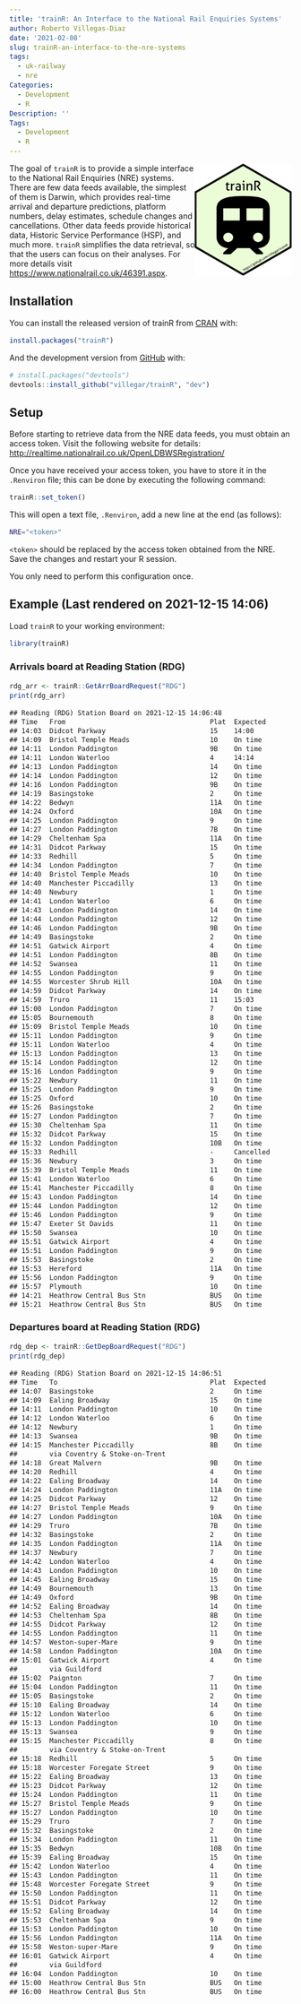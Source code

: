 ```yaml
---
title: 'trainR: An Interface to the National Rail Enquiries Systems'
author: Roberto Villegas-Diaz
date: '2021-02-08'
slug: trainR-an-interface-to-the-nre-systems
tags:
  - uk-railway
  - nre
Categories:
  - Development
  - R
Description: ''
Tags:
  - Development
  - R
---
```


<img src="https://raw.githubusercontent.com/villegar/trainR/main/inst/images/logo.png" alt="logo" align="right" height=200px/>

The goal of `trainR` is to provide a simple interface to the 
National Rail Enquiries (NRE) systems. There are few data feeds 
available, the simplest of them is Darwin, which provides real-time 
arrival and departure predictions, platform numbers, delay estimates, 
schedule changes and cancellations. Other data feeds provide historical 
data, Historic Service Performance (HSP), and much more. `trainR` 
simplifies the data retrieval, so that the users can focus on their 
analyses. For more details visit 
https://www.nationalrail.co.uk/46391.aspx.

## Installation

You can install the released version of trainR from [CRAN](https://CRAN.R-project.org) with:

``` r
install.packages("trainR")
```

And the development version from [GitHub](https://github.com/) with:

``` r
# install.packages("devtools")
devtools::install_github("villegar/trainR", "dev")
```

## Setup
Before starting to retrieve data from the NRE data feeds, you must obtain an access token. 
Visit the following website for details: http://realtime.nationalrail.co.uk/OpenLDBWSRegistration/

Once you have received your access token, you have to store it in the `.Renviron` file; this can be 
done by executing the following command:


```r
trainR::set_token()
```

This will open a text file, `.Renviron`, add a new line at the end (as follows):

```bash
NRE="<token>"
```

`<token>` should be replaced by the access token obtained from the NRE. Save the changes and restart 
your R session.

You only need to perform this configuration once.

## Example (Last rendered on 2021-12-15 14:06)

Load `trainR` to your working environment:

```r
library(trainR)
```

### Arrivals board at Reading Station (RDG)


```r
rdg_arr <- trainR::GetArrBoardRequest("RDG")
print(rdg_arr)
```

```
## Reading (RDG) Station Board on 2021-12-15 14:06:48
## Time   From                                    Plat  Expected
## 14:03  Didcot Parkway                          15    14:00
## 14:09  Bristol Temple Meads                    10    On time
## 14:11  London Paddington                       9B    On time
## 14:11  London Waterloo                         4     14:14
## 14:13  London Paddington                       14    On time
## 14:14  London Paddington                       12    On time
## 14:16  London Paddington                       9B    On time
## 14:19  Basingstoke                             2     On time
## 14:22  Bedwyn                                  11A   On time
## 14:24  Oxford                                  10A   On time
## 14:25  London Paddington                       9     On time
## 14:27  London Paddington                       7B    On time
## 14:29  Cheltenham Spa                          11A   On time
## 14:31  Didcot Parkway                          15    On time
## 14:33  Redhill                                 5     On time
## 14:34  London Paddington                       7     On time
## 14:40  Bristol Temple Meads                    10    On time
## 14:40  Manchester Piccadilly                   13    On time
## 14:40  Newbury                                 1     On time
## 14:41  London Waterloo                         6     On time
## 14:43  London Paddington                       14    On time
## 14:44  London Paddington                       12    On time
## 14:46  London Paddington                       9B    On time
## 14:49  Basingstoke                             2     On time
## 14:51  Gatwick Airport                         4     On time
## 14:51  London Paddington                       8B    On time
## 14:52  Swansea                                 11    On time
## 14:55  London Paddington                       9     On time
## 14:55  Worcester Shrub Hill                    10A   On time
## 14:59  Didcot Parkway                          14    On time
## 14:59  Truro                                   11    15:03
## 15:00  London Paddington                       7     On time
## 15:05  Bournemouth                             8     On time
## 15:09  Bristol Temple Meads                    10    On time
## 15:11  London Paddington                       9     On time
## 15:11  London Waterloo                         4     On time
## 15:13  London Paddington                       13    On time
## 15:14  London Paddington                       12    On time
## 15:16  London Paddington                       9     On time
## 15:22  Newbury                                 11    On time
## 15:25  London Paddington                       9     On time
## 15:25  Oxford                                  10    On time
## 15:26  Basingstoke                             2     On time
## 15:27  London Paddington                       7     On time
## 15:30  Cheltenham Spa                          11    On time
## 15:32  Didcot Parkway                          15    On time
## 15:32  London Paddington                       10B   On time
## 15:33  Redhill                                 -     Cancelled
## 15:36  Newbury                                 3     On time
## 15:39  Bristol Temple Meads                    11    On time
## 15:41  London Waterloo                         6     On time
## 15:41  Manchester Piccadilly                   8     On time
## 15:43  London Paddington                       14    On time
## 15:44  London Paddington                       12    On time
## 15:46  London Paddington                       9     On time
## 15:47  Exeter St Davids                        11    On time
## 15:50  Swansea                                 10    On time
## 15:51  Gatwick Airport                         4     On time
## 15:51  London Paddington                       9     On time
## 15:53  Basingstoke                             2     On time
## 15:53  Hereford                                11A   On time
## 15:56  London Paddington                       9     On time
## 15:57  Plymouth                                10    On time
## 14:21  Heathrow Central Bus Stn                BUS   On time
## 15:21  Heathrow Central Bus Stn                BUS   On time
```

### Departures board at Reading Station (RDG)


```r
rdg_dep <- trainR::GetDepBoardRequest("RDG")
print(rdg_dep)
```

```
## Reading (RDG) Station Board on 2021-12-15 14:06:51
## Time   To                                      Plat  Expected
## 14:07  Basingstoke                             2     On time
## 14:09  Ealing Broadway                         15    On time
## 14:11  London Paddington                       10    On time
## 14:12  London Waterloo                         6     On time
## 14:12  Newbury                                 1     On time
## 14:13  Swansea                                 9B    On time
## 14:15  Manchester Piccadilly                   8B    On time
##        via Coventry & Stoke-on-Trent           
## 14:18  Great Malvern                           9B    On time
## 14:20  Redhill                                 4     On time
## 14:22  Ealing Broadway                         14    On time
## 14:24  London Paddington                       11A   On time
## 14:25  Didcot Parkway                          12    On time
## 14:27  Bristol Temple Meads                    9     On time
## 14:27  London Paddington                       10A   On time
## 14:29  Truro                                   7B    On time
## 14:32  Basingstoke                             2     On time
## 14:35  London Paddington                       11A   On time
## 14:37  Newbury                                 7     On time
## 14:42  London Waterloo                         4     On time
## 14:43  London Paddington                       10    On time
## 14:45  Ealing Broadway                         15    On time
## 14:49  Bournemouth                             13    On time
## 14:49  Oxford                                  9B    On time
## 14:52  Ealing Broadway                         14    On time
## 14:53  Cheltenham Spa                          8B    On time
## 14:55  Didcot Parkway                          12    On time
## 14:55  London Paddington                       11    On time
## 14:57  Weston-super-Mare                       9     On time
## 14:58  London Paddington                       10A   On time
## 15:01  Gatwick Airport                         4     On time
##        via Guildford                           
## 15:02  Paignton                                7     On time
## 15:04  London Paddington                       11    On time
## 15:05  Basingstoke                             2     On time
## 15:10  Ealing Broadway                         14    On time
## 15:12  London Waterloo                         6     On time
## 15:13  London Paddington                       10    On time
## 15:13  Swansea                                 9     On time
## 15:15  Manchester Piccadilly                   8     On time
##        via Coventry & Stoke-on-Trent           
## 15:18  Redhill                                 5     On time
## 15:18  Worcester Foregate Street               9     On time
## 15:22  Ealing Broadway                         13    On time
## 15:23  Didcot Parkway                          12    On time
## 15:24  London Paddington                       11    On time
## 15:27  Bristol Temple Meads                    9     On time
## 15:27  London Paddington                       10    On time
## 15:29  Truro                                   7     On time
## 15:32  Basingstoke                             2     On time
## 15:34  London Paddington                       11    On time
## 15:35  Bedwyn                                  10B   On time
## 15:39  Ealing Broadway                         15    On time
## 15:42  London Waterloo                         4     On time
## 15:43  London Paddington                       11    On time
## 15:48  Worcester Foregate Street               9     On time
## 15:50  London Paddington                       11    On time
## 15:51  Didcot Parkway                          12    On time
## 15:52  Ealing Broadway                         14    On time
## 15:53  Cheltenham Spa                          9     On time
## 15:53  London Paddington                       10    On time
## 15:56  London Paddington                       11A   On time
## 15:58  Weston-super-Mare                       9     On time
## 16:01  Gatwick Airport                         4     On time
##        via Guildford                           
## 16:04  London Paddington                       10    On time
## 15:00  Heathrow Central Bus Stn                BUS   On time
## 16:00  Heathrow Central Bus Stn                BUS   On time
```
